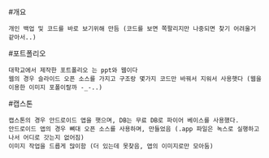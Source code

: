 #개요
   
    개인 백업 및 코드를 바로 보기위해 만듬 (코드를 보면 쪽팔리지만 나중되면 찾기 어려울거 같아서..)

#포트폴리오 
    
    대학교에서 제작한 포트폴리오 는 ppt와 웹이다
    웹의 경우 슬라이드 오픈 소스를 가지고 구조랑 몇가지 코드만 바꿔서 지워서 사용햇다 (웹을 이용한 이미지 포폴이랄까 -_-..)

#캡스톤
    
    캡스톤의 경우 안드로이드 앱을 햇으며, DB는 무료 DB로 파이어 베이스를 사용했다.
    안드로이드 앱의 경우 뼈대 오픈 소스를 사용하며, 만들었음 (.app 파일은 녹스로 실행하고나서 어디로 갓는지 없어짐)
    이미지 작업을 드릅게 많이함 (더 있는데 못찾음, 앱의 이미지로만 모아둠)
